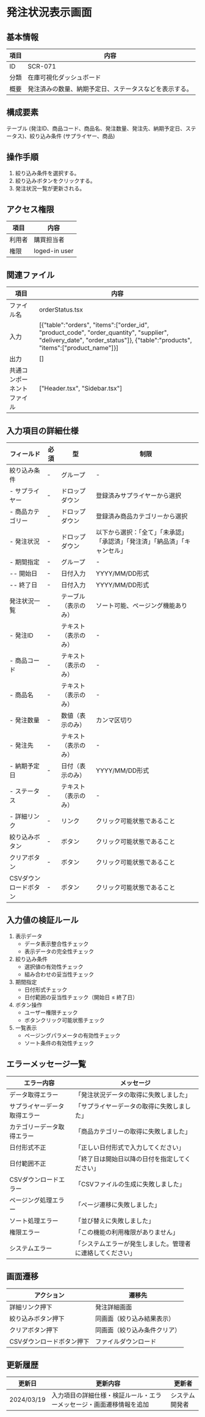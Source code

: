 # 発注状況表示画面

## 基本情報
| 項目 | 内容 |
|------|------|
| ID | SCR-071 |
| 分類 | 在庫可視化ダッシュボード |
| 概要 | 発注済みの数量、納期予定日、ステータスなどを表示する。 |

## 構成要素
テーブル (発注ID、商品コード、商品名、発注数量、発注先、納期予定日、ステータス)、絞り込み条件 (サプライヤー、商品)

## 操作手順
1. 絞り込み条件を選択する。
2. 絞り込みボタンをクリックする。
3. 発注状況一覧が更新される。

## アクセス権限
| 項目 | 内容 |
|------|------|
| 利用者 | 購買担当者 |
| 権限 | loged-in user |

## 関連ファイル
| 項目 | 内容 |
|------|------|
| ファイル名 | orderStatus.tsx |
| 入力 | [{\"table\":\"orders\", \"items\":[\"order_id\", \"product_code\", \"order_quantity\", \"supplier\", \"delivery_date\", \"order_status\"]}, {\"table\":\"products\", \"items\":[\"product_name\"]}] |
| 出力 | [] |
| 共通コンポーネントファイル | [\"Header.tsx\", \"Sidebar.tsx\"] |

## 入力項目の詳細仕様
| フィールド | 必須 | 型 | 制限 |
|------------|------|-----|------|
| 絞り込み条件 | - | グループ | - |
| - サプライヤー | - | ドロップダウン | 登録済みサプライヤーから選択 |
| - 商品カテゴリー | - | ドロップダウン | 登録済み商品カテゴリーから選択 |
| - 発注状況 | - | ドロップダウン | 以下から選択：「全て」「未承認」「承認済」「発注済」「納品済」「キャンセル」 |
| - 期間指定 | - | グループ | - |
| -- 開始日 | - | 日付入力 | YYYY/MM/DD形式 |
| -- 終了日 | - | 日付入力 | YYYY/MM/DD形式 |
| 発注状況一覧 | - | テーブル（表示のみ） | ソート可能、ページング機能あり |
| - 発注ID | - | テキスト（表示のみ） | - |
| - 商品コード | - | テキスト（表示のみ） | - |
| - 商品名 | - | テキスト（表示のみ） | - |
| - 発注数量 | - | 数値（表示のみ） | カンマ区切り |
| - 発注先 | - | テキスト（表示のみ） | - |
| - 納期予定日 | - | 日付（表示のみ） | YYYY/MM/DD形式 |
| - ステータス | - | テキスト（表示のみ） | - |
| - 詳細リンク | - | リンク | クリック可能状態であること |
| 絞り込みボタン | - | ボタン | クリック可能状態であること |
| クリアボタン | - | ボタン | クリック可能状態であること |
| CSVダウンロードボタン | - | ボタン | クリック可能状態であること |

## 入力値の検証ルール
1. 表示データ
   - データ表示整合性チェック
   - 表示データの完全性チェック
2. 絞り込み条件
   - 選択値の有効性チェック
   - 組み合わせの妥当性チェック
3. 期間指定
   - 日付形式チェック
   - 日付範囲の妥当性チェック（開始日 ≤ 終了日）
4. ボタン操作
   - ユーザー権限チェック
   - ボタンクリック可能状態チェック
5. 一覧表示
   - ページングパラメータの有効性チェック
   - ソート条件の有効性チェック

## エラーメッセージ一覧
| エラー内容 | メッセージ |
|------------|------------|
| データ取得エラー | 「発注状況データの取得に失敗しました」 |
| サプライヤーデータ取得エラー | 「サプライヤーデータの取得に失敗しました」 |
| カテゴリーデータ取得エラー | 「商品カテゴリーの取得に失敗しました」 |
| 日付形式不正 | 「正しい日付形式で入力してください」 |
| 日付範囲不正 | 「終了日は開始日以降の日付を指定してください」 |
| CSVダウンロードエラー | 「CSVファイルの生成に失敗しました」 |
| ページング処理エラー | 「ページ遷移に失敗しました」 |
| ソート処理エラー | 「並び替えに失敗しました」 |
| 権限エラー | 「この機能の利用権限がありません」 |
| システムエラー | 「システムエラーが発生しました。管理者に連絡してください」 |

## 画面遷移
| アクション | 遷移先 |
|------------|--------|
| 詳細リンク押下 | 発注詳細画面 |
| 絞り込みボタン押下 | 同画面（絞り込み結果表示） |
| クリアボタン押下 | 同画面（絞り込み条件クリア） |
| CSVダウンロードボタン押下 | ファイルダウンロード |

## 更新履歴
| 更新日 | 更新内容 | 更新者 |
|--------|----------|--------|
| 2024/03/19 | 入力項目の詳細仕様・検証ルール・エラーメッセージ・画面遷移情報を追加 | システム開発者 |

